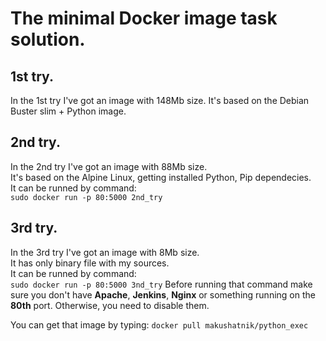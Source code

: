 # The minimal Docker image task solution.

## 1st try.
In the 1st try I've got an image with 148Mb size.
It's based on the Debian Buster slim + Python image.

## 2nd try.
In the 2nd try I've got an image with 88Mb size.  
It's based on the Alpine Linux, getting installed Python, Pip dependecies.  
It can be runned by command:  
`sudo docker run -p 80:5000 2nd_try`

## 3rd try.
In the 3rd try I've got an image with 8Mb size.  
It has only binary file with my sources.  
It can be runned by command:  
`sudo docker run -p 80:5000 3nd_try`
Before running that command make sure you don't have **Apache**, **Jenkins**, **Nginx** or something running on the **80th** port.
Otherwise, you need to disable them.

You can get that image by typing:
`docker pull makushatnik/python_exec`